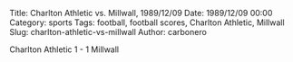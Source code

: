 Title: Charlton Athletic vs. Millwall, 1989/12/09
Date: 1989/12/09 00:00
Category: sports
Tags: football, football scores, Charlton Athletic, Millwall
Slug: charlton-athletic-vs-millwall
Author: carbonero


Charlton Athletic 1 - 1 Millwall
